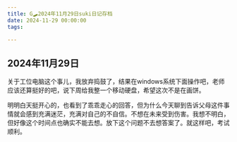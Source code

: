 ```yaml
---
title: G🛹2024年11月29日suki日记存档
date: 2024-11-29 00:00:00
tags:

---
```


## 2024年11月29日

关于工位电脑这个事儿，我放弃捣鼓了，结果在windows系统下面操作吧，老师应该还算挺好的吧，说下周给我整一个移动硬盘，希望这次不是在画饼。

明明白天挺开心的，也看到了乖乖走心的回答，但为什么今天聊到告诉父母这件事情就会感到充满迷茫，充满对自己的不自信。不想在未来受到伤害。我想不明白，但好像这个时间点也确实不能去想。放下这个问题不去想答案了。就这样吧，考试顺利。

